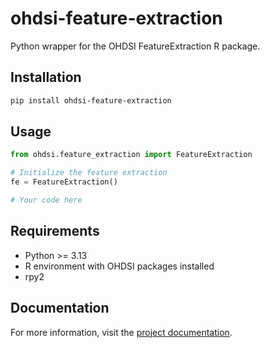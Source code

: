 # ohdsi-feature-extraction

Python wrapper for the OHDSI FeatureExtraction R package.

## Installation

```bash
pip install ohdsi-feature-extraction
```

## Usage

```python
from ohdsi.feature_extraction import FeatureExtraction

# Initialize the feature extraction
fe = FeatureExtraction()

# Your code here
```

## Requirements

- Python >= 3.13
- R environment with OHDSI packages installed
- rpy2

## Documentation

For more information, visit the [project documentation](https://python-ohdsi.readthedocs.io/en/latest/).
